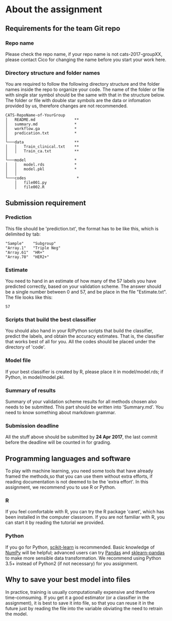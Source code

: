 # About the assignment

## Requirements for the team Git repo

### Repo name
Please check the repo name, if your repo name is not cats-2017-groupXX, please contact Cico for changing the name before you start your work here.

### Directory structure and folder names
You are required to follow the following directory structure and the folder names inside the repo to organize your code. The name of the folder or file with single star symbol should be the same with that in the structure below. The folder or file with double star symbols are the data or infomation provided by us, therefore changes are not recommended.

```
CATS-RepoName-of-YourGroup
│   README.md                 **
│   summary.md                *
│   workflow.ga               *
│   predication.txt           *
│
└───data                      **
│   │   Train_clinical.txt    **
│   │   Train_ca.txt          **
│   
└───model                     *
│   │   model.rds             *
│   │   model.pkl             *
│   │
└───codes                      *
    │   file001.py
    │   file002.R
```

## Submission requirement

### Prediction
This file should be 'prediction.txt', the format has to be like this, which is delimited by tab:
```tt
"Sample"	"Subgroup"
"Array.1"	"Triple Neg"
"Array.61"	"HR+"
"Array.70"	"HER2+"
```

### Estimate
You need to hand in an estimate of how many of the 57 labels you have predicted correctly, based on your validation scheme. The answer should be a single number between 0 and 57, and be place in the file "Estimate.txt". The file looks like this:
```
57
```

### Scripts that build the best classifier
You should also hand in your R/Python scripts that build the classifier, predict the labels, and obtain the accuracy estimates. That is, the classifier that works best of all for you. All the codes should be placed under the directory of 'code'.

### Model file 
If your best classifier is created by R, please place it in model/model.rds; if Python, in model/model.pkl.

### Summary of results
Summary of your validation scheme results for all methods chosen also needs to be submitted. This part should be written into
'Summary.md'. You need to know something about markdown grammar.

### Submission deadline
All the stuff above should be submitted by **24 Apr 2017**, the last commit before the deadline will be counted in for grading.

## Programming languages and software
To play with machine learning, you need some tools that have already framed the methods,so that you can use them without extra efforts, if reading documentation is not deemed to be the 'extra effort'. In this assignment, we recommend you to use R or Python.

### R
If you feel comfortable with R, you can try the R package 'caret', which has been installed in the computer classroom. If you are not familiar with R, you can start it by reading the tutorial we provided.

### Python
If you go for Python, [scikit-learn](http://scikit-learn.org/stable/) is recommended. Basic knowledge of [NumPy](http://www.numpy.org/) will be helpful; advanced users can try [Pandas](http://scikit-learn.org/stable/tutorial/basic/tutorial.html) and [sklearn-pandas](https://github.com/paulgb/sklearn-pandas) to make more sensible data transformation. We recommend using Python 3.5+ instead of Python2 (if not necessary) for you assignment.

## Why to save your best model into files
In practice, training is usually computationally expensive and therefore time-comsuming. If you get it a good estimator (or a classifier in the assignment), it is best to save it into file, so that you can reuse it in the future just by reading the file into the variable obviating the need to retrain the model. 
